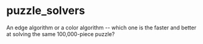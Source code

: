 # puzzle_solvers
An edge algorithm or a color algorithm -- which one is the faster and better at solving the same 100,000-piece puzzle?
